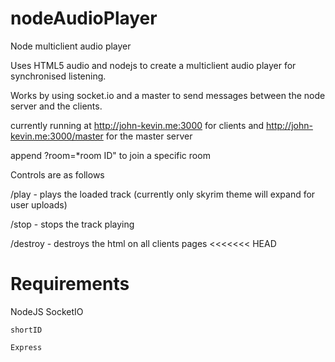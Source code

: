 # nodeAudioPlayer
Node multiclient audio player

Uses HTML5 audio and nodejs to create a multiclient audio player for synchronised listening.

Works by using socket.io and a master to send messages between the node server and the clients.

currently running at http://john-kevin.me:3000 for clients and http://john-kevin.me:3000/master for the master server

append ?room=*room ID" to join a specific room

Controls are as follows

/play - plays the loaded track (currently only skyrim theme will expand for user uploads)

/stop - stops the track playing

/destroy - destroys the html on all clients pages
<<<<<<< HEAD

# Requirements
NodeJS
	SocketIO

	shortID
	
	Express